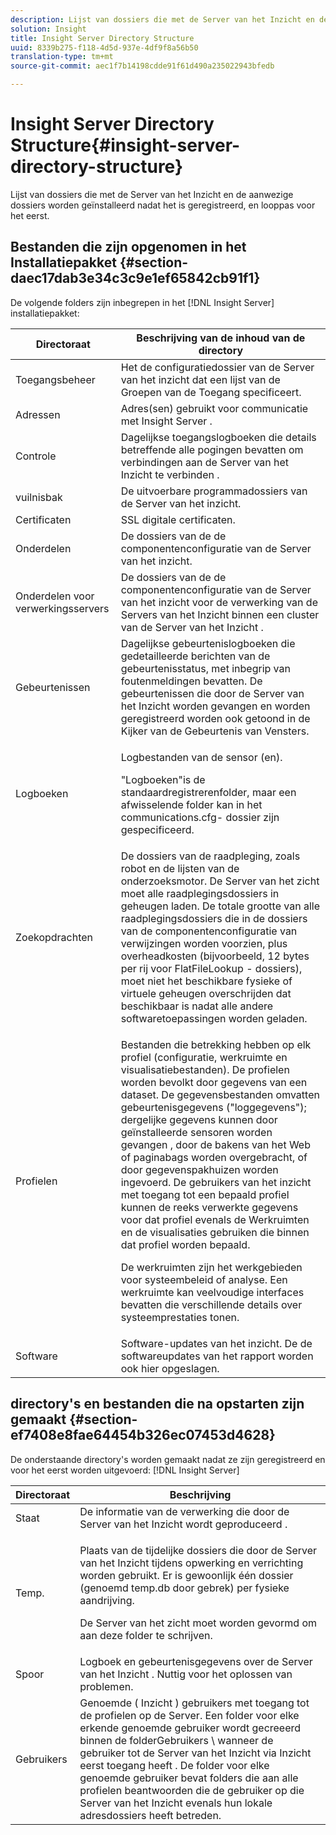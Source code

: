 ```yaml
---
description: Lijst van dossiers die met de Server van het Inzicht en de aanwezige dossiers worden geïnstalleerd nadat het is geregistreerd, en looppas voor het eerst.
solution: Insight
title: Insight Server Directory Structure
uuid: 8339b275-f118-4d5d-937e-4df9f8a56b50
translation-type: tm+mt
source-git-commit: aec1f7b14198cdde91f61d490a235022943bfedb

---
```



# Insight Server Directory Structure{#insight-server-directory-structure}

Lijst van dossiers die met de Server van het Inzicht en de aanwezige dossiers worden geïnstalleerd nadat het is geregistreerd, en looppas voor het eerst.

## Bestanden die zijn opgenomen in het Installatiepakket {#section-daec17dab3e34c3c9e1ef65842cb91f1}

De volgende folders zijn inbegrepen in het [!DNL Insight Server] installatiepakket:

<table id="table_CE713A3D671C453A87986E4CD4620EF3"> 
 <thead> 
  <tr> 
   <th colname="col1" class="entry"> Directoraat </th> 
   <th colname="col2" class="entry"> Beschrijving van de inhoud van de directory </th> 
  </tr> 
 </thead>
 <tbody> 
  <tr> 
   <td colname="col1"> Toegangsbeheer </td> 
   <td colname="col2"> <span class="keyword"> Het de configuratiedossier van de Server van het </span> inzicht dat een lijst van de Groepen van de Toegang specificeert. </td> 
  </tr> 
  <tr> 
   <td colname="col1"> Adressen </td> 
   <td colname="col2"> Adres(sen) gebruikt voor communicatie met <span class="keyword"> Insight Server </span>. </td> 
  </tr> 
  <tr> 
   <td colname="col1"> Controle </td> 
   <td colname="col2"> Dagelijkse toegangslogboeken die details betreffende alle pogingen bevatten om verbindingen aan de Server van het <span class="keyword"> Inzicht te verbinden </span>. </td> 
  </tr> 
  <tr> 
   <td colname="col1"> vuilnisbak </td> 
   <td colname="col2"> <span class="keyword"> De uitvoerbare </span> programmadossiers van de Server van het inzicht. </td> 
  </tr> 
  <tr> 
   <td colname="col1"> Certificaten </td> 
   <td colname="col2"> SSL digitale certificaten. </td> 
  </tr> 
  <tr> 
   <td colname="col1"> Onderdelen </td> 
   <td colname="col2"> <span class="keyword"> De dossiers van de de </span> componentenconfiguratie van de Server van het inzicht. </td> 
  </tr> 
  <tr> 
   <td colname="col1"> Onderdelen voor verwerkingsservers </td> 
   <td colname="col2"> <span class="keyword"> De dossiers van de de </span> componentenconfiguratie van de Server van het inzicht voor de verwerking van de Servers van het <span class="keyword"> Inzicht </span> binnen een cluster van de Server van het <span class="keyword"> Inzicht </span> . </td> 
  </tr> 
  <tr> 
   <td colname="col1"> Gebeurtenissen </td> 
   <td colname="col2"> Dagelijkse gebeurtenislogboeken die gedetailleerde berichten van de gebeurtenisstatus, met inbegrip van foutenmeldingen bevatten. De gebeurtenissen die door de Server van het <span class="keyword"> Inzicht worden gevangen en worden geregistreerd </span> worden ook getoond in de Kijker van de Gebeurtenis van Vensters. </td> 
  </tr> 
  <tr> 
   <td colname="col1"> Logboeken </td> 
   <td colname="col2"> <p>Logbestanden van de <span class="wintitle"> sensor </span>(en). </p> <p>"Logboeken"is de standaardregistrerenfolder, maar een afwisselende folder kan in het <span class="filepath"> communications.cfg- </span> dossier zijn gespecificeerd. </p> </td> 
  </tr> 
  <tr> 
   <td colname="col1"> Zoekopdrachten </td> 
   <td colname="col2"> De dossiers van de raadpleging, zoals robot en de lijsten van de onderzoeksmotor. <span class="keyword"> De Server van het zicht </span> moet alle raadplegingsdossiers in geheugen laden. De totale grootte van alle raadplegingsdossiers die in de dossiers van de componentenconfiguratie van verwijzingen worden voorzien, plus overheadkosten (bijvoorbeeld, 12 bytes per rij voor <span class="filepath"> FlatFileLookup </span> - dossiers), moet niet het beschikbare fysieke of virtuele geheugen overschrijden dat beschikbaar is nadat alle andere softwaretoepassingen worden geladen. </td> 
  </tr> 
  <tr> 
   <td colname="col1"> Profielen </td> 
   <td colname="col2"> <p>Bestanden die betrekking hebben op elk profiel (configuratie, werkruimte en visualisatiebestanden). De profielen worden bevolkt door gegevens van een dataset. De gegevensbestanden omvatten gebeurtenisgegevens ("loggegevens"); dergelijke gegevens kunnen door geïnstalleerde <span class="wintitle"> sensoren worden gevangen </span>, door de bakens van het Web of paginabags worden overgebracht, of door gegevenspakhuizen worden ingevoerd. <span class="keyword"> De </span> gebruikers van het inzicht met toegang tot een bepaald profiel kunnen de reeks verwerkte gegevens voor dat profiel evenals de Werkruimten en de visualisaties gebruiken die binnen dat profiel worden bepaald. </p> <p>De werkruimten zijn het werkgebieden voor systeembeleid of analyse. Een werkruimte kan veelvoudige interfaces bevatten die verschillende details over systeemprestaties tonen. </p> </td> 
  </tr> 
  <tr> 
   <td colname="col1"> Software </td> 
   <td colname="col2"> <span class="keyword"> Software-updates </span> van het inzicht. De de softwareupdates van het rapport worden ook hier opgeslagen. </td> 
  </tr> 
 </tbody> 
</table>

## directory&#39;s en bestanden die na opstarten zijn gemaakt {#section-ef7408e8fae64454b326ec07453d4628}

De onderstaande directory&#39;s worden gemaakt nadat ze zijn geregistreerd en voor het eerst worden uitgevoerd: [!DNL Insight Server]

<table id="table_89CC9F3E568044C8A0072BF0A6EDCCEF"> 
 <thead> 
  <tr> 
   <th colname="col1" class="entry"> Directoraat </th> 
   <th colname="col2" class="entry"> Beschrijving </th> 
  </tr> 
 </thead>
 <tbody> 
  <tr> 
   <td colname="col1"> Staat </td> 
   <td colname="col2"> De informatie van de verwerking die door de Server van het <span class="keyword"> Inzicht wordt geproduceerd </span>. </td> 
  </tr> 
  <tr> 
   <td colname="col1"> Temp. </td> 
   <td colname="col2"> <p>Plaats van de tijdelijke dossiers die door de Server van het <span class="keyword"> Inzicht </span> tijdens opwerking en verrichting worden gebruikt. Er is gewoonlijk één dossier (genoemd <span class="filepath"> temp.db </span> door gebrek) per fysieke aandrijving. </p> <p> <span class="keyword"> De Server van het zicht </span> moet worden gevormd om aan deze folder te schrijven. </p> </td> 
  </tr> 
  <tr> 
   <td colname="col1"> Spoor </td> 
   <td colname="col2"> Logboek en gebeurtenisgegevens over de Server van het <span class="keyword"> Inzicht </span>. Nuttig voor het oplossen van problemen. </td> 
  </tr> 
  <tr> 
   <td colname="col1"> Gebruikers </td> 
   <td colname="col2"> Genoemde ( <span class="keyword"> Inzicht </span>) gebruikers met toegang tot de profielen op de Server. Een folder voor elke erkende genoemde gebruiker wordt gecreeerd binnen de folderGebruikers \ wanneer de gebruiker tot de Server van het <span class="keyword"> Inzicht </span> via <span class="keyword"> Inzicht eerst toegang heeft </span>. De folder voor elke genoemde gebruiker bevat folders die aan alle profielen beantwoorden die de gebruiker op die Server van het <span class="keyword"> Inzicht </span> evenals hun lokale adresdossiers heeft betreden. </td> 
  </tr> 
 </tbody> 
</table>


